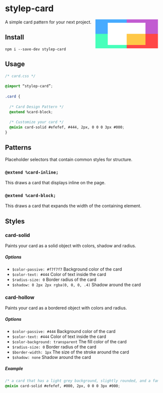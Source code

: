 # stylep-card

<img src=giticon.png title=stylep-card align=right height=95>

A simple card pattern for your next project.

## Install
``` shell
npm i --save-dev stylep-card
```

## Usage
``` css
/* card.css */

@import “stylep-card”;

.card {

  /* Card Design Pattern */
  @extend %card-block;

  /* Customize your card */
  @mixin card-solid #efefef, #444, 2px, 0 0 0 3px #000;
}
```

## Patterns
Placeholder selectors that contain common styles for structure.

### `@extend %card-inline;`
This draws a card that displays inline on the page.

### `@extend %card-block;`
This draws a card that expands the width of the containing element.

## Styles

### card-solid
Paints your card as a solid object with colors, shadow and radius.

##### Options

* `$color-passive: #f7f7f7` Background color of the card
* `$color-text: #444` Color of text inside the card
* `$radius-size: 0` Border radius of the card
* `$shadow: 0 2px 2px rgba(0, 0, 0, .4)` Shadow around the card

### card-hollow
Paints your card as a bordered object with colors and radius.

##### Options

* `$color-passive: #444` Background color of the card
* `$color-text: #444` Color of text inside the card
* `$color-background: transparent` The fill color of the card
* `$radius-size: 0` Border radius of the card
* `$border-width: 1px` The size of the stroke around the card
* `$shadow: none` Shadow around the card


##### Example
```css
/* a card that has a light grey background, slightly rounded, and a fancy shadow */
@mixin card-solid #efefef, #000, 2px, 0 0 0 3px #000;
```

